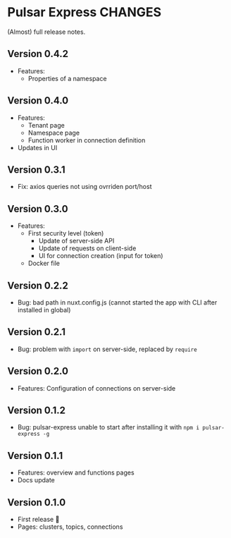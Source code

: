 # Pulsar Express CHANGES

(Almost) full release notes.

## Version 0.4.2

* Features:
  * Properties of a namespace


## Version 0.4.0

* Features:
  * Tenant page
  * Namespace page
  * Function worker in connection definition
* Updates in UI


## Version 0.3.1

* Fix: axios queries not using ovrriden port/host


## Version 0.3.0

* Features:
  * First security level (token)
    * Update of server-side API
    * Update of requests on client-side
    * UI for connection creation (input for token)
  * Docker file


## Version 0.2.2

* Bug: bad path in nuxt.config.js (cannot started the app with CLI after installed in global)


## Version 0.2.1

* Bug: problem with `import` on server-side, replaced by `require`


## Version 0.2.0

* Features: Configuration of connections on server-side


## Version 0.1.2

* Bug: pulsar-express unable to start after installing it with `npm i pulsar-express -g`


## Version 0.1.1

* Features: overview and functions pages
* Docs update


## Version 0.1.0

* First release :tada:
* Pages: clusters, topics, connections

